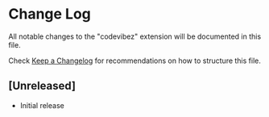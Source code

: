 # Change Log

All notable changes to the "codevibez" extension will be documented in this file.

Check [Keep a Changelog](http://keepachangelog.com/) for recommendations on how to structure this file.

## [Unreleased]

- Initial release